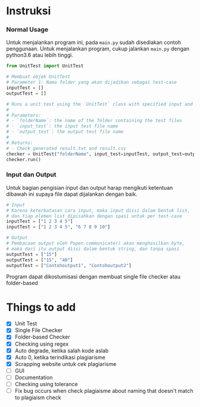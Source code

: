 # Instruksi
### Normal Usage
Untuk menjalankan program ini, pada `main.py` sudah disediakan contoh penggunaan. Untuk menjalankan program, cukup jalankan `main.py` dengan python3.6 atau lebih tinggi.

```python
from UnitTest import UnitTest

# Membuat objek UnitTest
# Parameter 1: Nama folder yang akan dijadikan sebagai test-case
inputTest = []
outputTest = []

# Runs a unit test using the `UnitTest` class with specified input and output tests.
# 
# Parameters:
# - `folderName`: the name of the folder containing the test files
# - `input_test`: the input test file name
# - `output_test`: the output test file name
#
# Returns:
# - Check generated result.txt and result.csv
checker = UnitTest("folderName", input_test=inputTest, output_test=outputTest)
checker.run()
```

### Input dan Output
Untuk bagian pengisian input dan output harap mengikuti ketentuan dibawah ini supaya file dapat dijalankan dengan baik.
```python
# Input
# Karena keterbatasan cara input, maka input diisi dalam bentuk list, 
# dan tiap elemen list dipisahkan dengan spasi untuk per test-case
inputTest = ["1 2 3 4 5"]
inputTest = ["1 2 3 4 5", "6 7 8 9 10"]

# Output
# Pembacaan output oleh Popen.communicate() akan menghasilkan byte,
# maka dari itu output diisi dalam bentuk string, dan tanpa spasi
outputTest = ["15"]
outputTest = ["15", "40"]
outputTest = ["Contohoutput1", "Contohoutput2"]
```
Program dapat dikostumisasi dengan membuat single file checker atau folder-based

# Things to add
- [x] Unit Test
- [x] Single File Checker
- [x] Folder-based Checker
- [x] Checking using regex
- [x] Auto degrade, ketika salah kode aslab
- [x] Auto 0, ketika terindikasi plagiarisme
- [x] Scrapping website untuk cek plagiarisme
- [ ] GUI
- [ ] Documentation
- [ ] Checking using tolerance
- [ ] Fix bug occurs when check plagiaisme about naming that doesn't match to plagiaism check